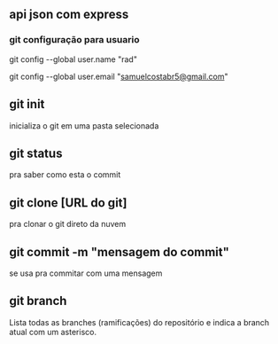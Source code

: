 ## api json com express

### git configuração para usuario 

git config --global user.name "rad"

git config --global user.email "samuelcostabr5@gmail.com"

## git init 
inicializa o git em uma pasta selecionada 

## git status 

pra saber como esta o commit 

## git clone [URL do git]       

pra clonar o git direto da nuvem 

## git commit -m "mensagem do commit"

se usa pra commitar com uma mensagem 

## git branch
Lista todas as branches (ramificações) do repositório e indica a branch atual com um asterisco.

